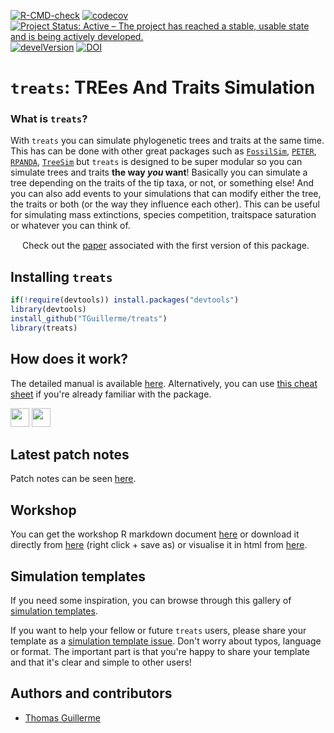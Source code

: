 [![R-CMD-check](https://github.com/TGuillerme/treats/workflows/R-CMD-check/badge.svg)](https://github.com/TGuillerme/treats/actions)
[![codecov](https://codecov.io/gh/TGuillerme/treats/graph/badge.svg?token=NY0M0TX334)](https://codecov.io/gh/TGuillerme/treats)
[![Project Status: Active – The project has reached a stable, usable state and is being actively developed.](https://www.repostatus.org/badges/latest/active.svg)](https://www.repostatus.org/#active)
[![develVersion](https://img.shields.io/badge/devel%20version-1.0.3-green.svg?style=flat)](https://github.com/TGuillerme/treats/tree/master)
[![DOI](https://zenodo.org/badge/299272555.svg)](https://zenodo.org/badge/latestdoi/299272555)

<!--
[![minimal R version](https://img.shields.io/badge/R%3E%3D-4.0.0-6666ff.svg)](https://cran.r-project.org/)
[![cran version](http://www.r-pkg.org/badges/version/treats)](https://cran.r-project.org/package=treats)
[![rstudio mirror downloads](http://cranlogs.r-pkg.org/badges/grand-total/treats)](https://github.com/metacran/cranlogs.app)
![](http://cranlogs.r-pkg.org/badges/treats)
-->

# `treats`: TREes And Traits Simulation

### What is `treats`?

With `treats` you can simulate phylogenetic trees and traits at the same time.
This has can be done with other great packages such as [`FossilSim`](https://cran.r-project.org/package=FossilSim), [`PETER`](https://github.com/PuttickMacroevolution/PETER), [`RPANDA`](https://cran.r-project.org/package=RPANDA), [`TreeSim`](https://cran.r-project.org/package=TreeSim) but `treats` is designed to be super modular so you can simulate trees and traits **the way _you_ want**!
Basically you can simulate a tree depending on the traits of the tip taxa, or not, or something else!
And you can also add events to your simulations that can modify either the tree, the traits or both (or the way they influence each other).
This can be useful for simulating mass extinctions, species competition, traitspace saturation or whatever you can think of.

<!-- ![](TreatYoSelf.jpg) -->

<a href="https://besjournals.onlinelibrary.wiley.com/doi/10.1111/2041-210X.14306"><img src="http://tguillerme.github.io/images/OA.png" height="15" widht="5"/></a> 
Check out the [paper](https://besjournals.onlinelibrary.wiley.com/doi/10.1111/2041-210X.14306) associated with the first version of this package.

## Installing `treats`

```r
if(!require(devtools)) install.packages("devtools")
library(devtools)
install_github("TGuillerme/treats")
library(treats)
```

## How does it work?

The detailed manual is available [here](http://tguillerme.github.io/treats.html). Alternatively, you can use [this cheat sheet](https://github.com/TGuillerme/treats/blob/master/inst/gitbook/treats_cheat_sheet.pdf) if you're already familiar with the package. 

<a href="https://tguillerme.github.io/treats.html"><img src="http://tguillerme.github.io/images/rawgit.png" height="30"/></a> <a href="https://github.com/TGuillerme/treats/blob/master/inst/gitbook/_book/treats_manual.pdf"><img src="http://tguillerme.github.io/images/pdf.gif" height="30"/></a> 


## Latest patch notes

Patch notes can be seen [here](https://github.com/TGuillerme/treats/blob/master/NEWS.md).

## Workshop

You can get the workshop R markdown document [here](https://github.com/TGuillerme/treats/blob/master/inst/vignettes/treats_workshop.Rmd) or download it directly from [here](https://raw.githubusercontent.com/TGuillerme/treats/master/inst/vignettes/treats_workshop.Rmd) (right click + save as) or visualise it in html from [here](https://cdn.githubraw.com/TGuillerme/treats/master/inst/vignettes/treats_workshop.html).

## Simulation templates

If you need some inspiration, you can browse through this gallery of [simulation templates](https://github.com/TGuillerme/treats/issues?q=is%3Aopen+is%3Aissue+label%3A%22simulation+template%22).

If you want to help your fellow or future `treats` users, please share your template as a [simulation template issue](https://github.com/TGuillerme/treats/issues/new?assignees=&labels=simulation+template&projects=&template=simulation-template.md&title=Simulate+something). Don't worry about typos, language or format. The important part is that you're happy to share your template and that it's clear and simple to other users!


Authors and contributors
-------

* [Thomas Guillerme](http://tguillerme.github.io)
